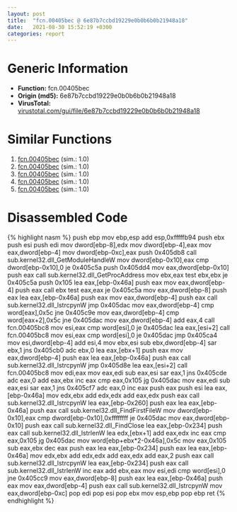 ```yaml
---
layout: post
title:  "fcn.00405bec @ 6e87b7ccbd19229e0b0b6b0b21948a18"
date:   2021-08-30 15:52:19 +0300
categories: report
---
```


# Generic Information
- **Function:** fcn.00405bec
- **Origin (md5):** 6e87b7ccbd19229e0b0b6b0b21948a18
- **VirusTotal:** [virustotal.com/gui/file/6e87b7ccbd19229e0b0b6b0b21948a18][virustotal_ref]



# Similar Functions

1. [fcn.00405bec][similar_1_ref] (sim.: 1.0)
2. [fcn.00405bec][similar_2_ref] (sim.: 1.0)
3. [fcn.00405bec][similar_3_ref] (sim.: 1.0)
4. [fcn.00405bec][similar_4_ref] (sim.: 1.0)
5. [fcn.00405bec][similar_5_ref] (sim.: 1.0)


# Disassembled Code

{% highlight nasm %}
push ebp
mov ebp,esp
add esp,0xfffffb94
push ebx
push esi
push edi
mov dword[ebp-8],edx
mov dword[ebp-4],eax
mov eax,dword[ebp-4]
mov dword[ebp-0xc],eax
push 0x405db8
call sub.kernel32.dll_GetModuleHandleW
mov dword[ebp-0x10],eax
cmp dword[ebp-0x10],0
je 0x405c5a
push 0x405dd4
mov eax,dword[ebp-0x10]
push eax
call sub.kernel32.dll_GetProcAddress
mov ebx,eax
test ebx,ebx
je 0x405c5a
push 0x105
lea eax,[ebp-0x46a]
push eax
mov eax,dword[ebp-4]
push eax
call ebx
test eax,eax
je 0x405c5a
mov eax,dword[ebp-8]
push eax
lea eax,[ebp-0x46a]
push eax
mov eax,dword[ebp-4]
push eax
call sub.kernel32.dll_lstrcpynW
jmp 0x405dac
mov eax,dword[ebp-4]
cmp word[eax],0x5c
jne 0x405c9e
mov eax,dword[ebp-4]
cmp word[eax+2],0x5c
jne 0x405dac
mov eax,dword[ebp-4]
add eax,4
call fcn.00405bc8
mov esi,eax
cmp word[esi],0
je 0x405dac
lea eax,[esi+2]
call fcn.00405bc8
mov esi,eax
cmp word[esi],0
je 0x405dac
jmp 0x405ca4
mov esi,dword[ebp-4]
add esi,4
mov ebx,esi
sub ebx,dword[ebp-4]
sar ebx,1
jns 0x405cb0
adc ebx,0
lea eax,[ebx+1]
push eax
mov eax,dword[ebp-4]
push eax
lea eax,[ebp-0x46a]
push eax
call sub.kernel32.dll_lstrcpynW
jmp 0x405d8e
lea eax,[esi+2]
call fcn.00405bc8
mov edi,eax
mov eax,edi
sub eax,esi
sar eax,1
jns 0x405cde
adc eax,0
add eax,ebx
inc eax
cmp eax,0x105
jg 0x405dac
mov eax,edi
sub eax,esi
sar eax,1
jns 0x405cf7
adc eax,0
inc eax
push eax
push esi
lea eax,[ebp-0x46a]
mov edx,ebx
add edx,edx
add eax,edx
push eax
call sub.kernel32.dll_lstrcpynW
lea eax,[ebp-0x260]
push eax
lea eax,[ebp-0x46a]
push eax
call sub.kernel32.dll_FindFirstFileW
mov dword[ebp-0x10],eax
cmp dword[ebp-0x10],0xffffffff
je 0x405dac
mov eax,dword[ebp-0x10]
push eax
call sub.kernel32.dll_FindClose
lea eax,[ebp-0x234]
push eax
call sub.kernel32.dll_lstrlenW
lea edx,[ebx+1]
add eax,edx
inc eax
cmp eax,0x105
jg 0x405dac
mov word[ebp+ebx*2-0x46a],0x5c
mov eax,0x105
sub eax,ebx
dec eax
push eax
lea eax,[ebp-0x234]
push eax
lea eax,[ebp-0x46a]
mov edx,ebx
add edx,edx
add eax,edx
add eax,2
push eax
call sub.kernel32.dll_lstrcpynW
lea eax,[ebp-0x234]
push eax
call sub.kernel32.dll_lstrlenW
inc eax
add ebx,eax
mov esi,edi
cmp word[esi],0
jne 0x405cc9
mov eax,dword[ebp-8]
push eax
lea eax,[ebp-0x46a]
push eax
mov eax,dword[ebp-4]
push eax
call sub.kernel32.dll_lstrcpynW
mov eax,dword[ebp-0xc]
pop edi
pop esi
pop ebx
mov esp,ebp
pop ebp
ret 
{% endhighlight %}


[similar_1_ref]: /report/fcn.00405bec@f79e0131d9be8aa2ee0d6ec62854ce89
[similar_2_ref]: /report/fcn.00405bec@c4f32fc9d3680d79e17e52694f7c500f
[similar_3_ref]: /report/fcn.00405bec@a8c51c88e2272f2397cc463a3ffa4544
[similar_4_ref]: /report/fcn.00405bec@9cf8403cbf23888d20d6ee3929791858
[similar_5_ref]: /report/fcn.00405bec@5d991d1a7a9b58aecd5ee95b2d0d7bd9
[virustotal_ref]: https://www.virustotal.com/gui/file/6e87b7ccbd19229e0b0b6b0b21948a18